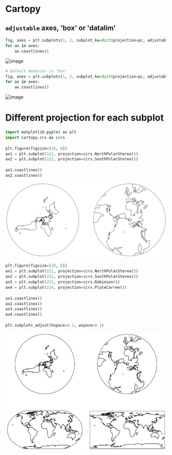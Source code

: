 # Cartopy


## `adjustable` axes, 'box' or 'datalim'

```python
fig, axes = plt.subplots(1, 2, subplot_kw=dict(projection=pc, adjustable='datalim'))
for ax in axes:
    ax.coastlines()
```

![image](https://user-images.githubusercontent.com/6249613/135505469-eb6953c2-3e32-478f-962c-af9841d7e252.png)

```python
# Default behavior is "box"
fig, axes = plt.subplots(1, 2, subplot_kw=dict(projection=pc, adjustable='box'))
for ax in axes:
    ax.coastlines()
```

![image](https://user-images.githubusercontent.com/6249613/135505540-68df0136-06ac-432d-82a0-be17e96b0fb9.png)

# Different projection for each subplot

```python
import matplotlib.pyplot as plt
import cartopy.crs as ccrs

plt.figure(figsize=[16, 8])
ax1 = plt.subplot(121, projection=ccrs.NorthPolarStereo())
ax2 = plt.subplot(122, projection=ccrs.SouthPolarStereo())

ax1.coastlines()
ax2.coastlines()
```

![Alt text](images/multiple_projections.png)

```python
plt.figure(figsize=[10, 8])
ax1 = plt.subplot(221, projection=ccrs.NorthPolarStereo())
ax2 = plt.subplot(222, projection=ccrs.SouthPolarStereo())
ax3 = plt.subplot(223, projection=ccrs.Robinson())
ax4 = plt.subplot(224, projection=ccrs.PlateCarree())

ax1.coastlines()
ax2.coastlines()
ax3.coastlines()
ax4.coastlines()

plt.subplots_adjust(hspace=0.1, wspace=0.1)
```
![Alt text](images/multiple_projections2.png)
